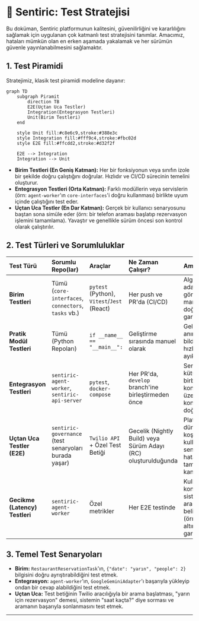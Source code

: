# 🧪 Sentiric: Test Stratejisi

Bu doküman, Sentiric platformunun kalitesini, güvenilirliğini ve kararlılığını sağlamak için uygulanan çok katmanlı test stratejisini tanımlar. Amacımız, hataları mümkün olan en erken aşamada yakalamak ve her sürümün güvenle yayınlanabilmesini sağlamaktır.

## 1. Test Piramidi

Stratejimiz, klasik test piramidi modeline dayanır:

```mermaid
graph TD
    subgraph Piramit
        direction TB
        E2E(Uçtan Uca Testler)
        Integration(Entegrasyon Testleri)
        Unit(Birim Testleri)
    end
    
    style Unit fill:#c8e6c9,stroke:#388e3c
    style Integration fill:#fff9c4,stroke:#fbc02d
    style E2E fill:#ffcdd2,stroke:#d32f2f

    E2E --> Integration
    Integration --> Unit
```
*   **Birim Testleri (En Geniş Katman):** Her bir fonksiyonun veya sınıfın izole bir şekilde doğru çalıştığını doğrular. Hızlıdır ve CI/CD sürecinin temelini oluşturur.
*   **Entegrasyon Testleri (Orta Katman):** Farklı modüllerin veya servislerin (örn: `agent-worker`'ın `core-interfaces`'i doğru kullanması) birlikte uyum içinde çalıştığını test eder.
*   **Uçtan Uca Testler (En Dar Katman):** Gerçek bir kullanıcı senaryosunu baştan sona simüle eder (örn: bir telefon araması başlatıp rezervasyon işlemini tamamlama). Yavaştır ve genellikle sürüm öncesi son kontrol olarak çalıştırılır.

## 2. Test Türleri ve Sorumluluklar

| Test Türü | Sorumlu Repo(lar) | Araçlar | Ne Zaman Çalışır? | Amaç |
| :--- | :--- | :--- | :--- | :--- |
| **Birim Testleri** | Tümü (`core-interfaces`, `connectors`, `tasks` vb.) | `pytest` (Python), `Vitest`/`Jest` (React) | Her push ve PR'da (CI/CD) | Algoritmaların, adaptörlerin ve görevlerin iç mantığının doğruluğunu garanti etmek. |
| **Pratik Modül Testleri** | Tümü (Python Repoları) | `if __name__ == "__main__":` | Geliştirme sırasında manuel olarak | Geliştiriciye anında geri bildirim sağlamak, hızlı hata ayıklama. |
| **Entegrasyon Testleri** | `sentiric-agent-worker`, `sentiric-api-server` | `pytest`, `docker-compose` | Her PR'da, `develop` branch'ine birleştirmeden önce | Servislerin ve kütüphanelerin birbiriyle doğru kontratlar üzerinden konuştuğunu doğrulamak. |
| **Uçtan Uca Testler (E2E)**| `sentiric-governance` (test senaryoları burada yaşar) | `Twilio API` + Özel Test Betiği | Gecelik (Nightly Build) veya Sürüm Adayı (RC) oluşturulduğunda | Platformun gerçek dünya koşullarında bir kullanıcı senaryosunu hatasız tamamlayabildiğini kanıtlamak. |
| **Gecikme (Latency) Testleri**| `sentiric-agent-worker` | Özel metrikler | Her E2E testinde | Kullanıcı konuşması ile sistemin cevabı arasındaki sürenin belirlenen SLA (örn: <800ms) altında kaldığını garanti etmek. |

## 3. Temel Test Senaryoları

*   **Birim:** `RestaurantReservationTask`'ın, `{"date": "yarın", "people": 2}` bilgisini doğru ayrıştırabildiğini test etmek.
*   **Entegrasyon:** `agent-worker`'ın, `GoogleGeminiAdapter`'ı başarıyla yükleyip ondan bir cevap alabildiğini test etmek.
*   **Uçtan Uca:** Test betiğinin Twilio aracılığıyla bir arama başlatması, "yarın için rezervasyon" demesi, sistemin "saat kaçta?" diye sorması ve aramanın başarıyla sonlanmasını test etmek.

---
